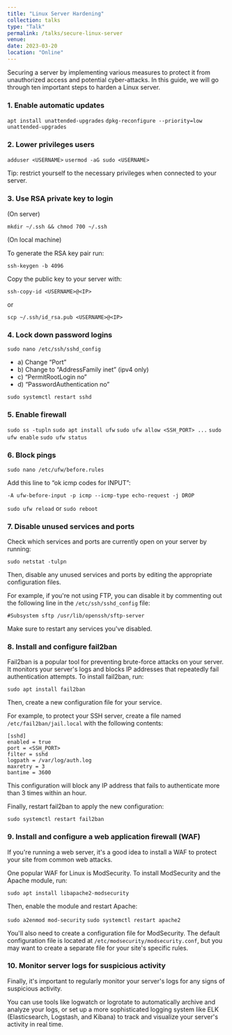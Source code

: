 ```yaml
---
title: "Linux Server Hardening"
collection: talks
type: "Talk"
permalink: /talks/secure-linux-server
venue:
date: 2023-03-20
location: "Online"
---
```


Securing a server by implementing various measures to protect it from unauthorized access and potential cyber-attacks. In this guide, we will go through ten important steps to harden a Linux server.

### 1. Enable automatic updates

`apt install unattended-upgrades`
`dpkg-reconfigure --priority=low unattended-upgrades`


### 2. Lower privileges users

`adduser <USERNAME>`
`usermod -aG sudo <USERNAME>`

Tip: restrict yourself to the necessary privileges when connected to your server.


### 3. Use RSA private key to login

(On server)

`mkdir ~/.ssh && chmod 700 ~/.ssh`

(On local machine)

To generate the RSA key pair run:

`ssh-keygen -b 4096`

Copy the public key to your server with:

`ssh-copy-id <USERNAME>@<IP>`

or

`scp ~/.ssh/id_rsa.pub <USERNAME>@<IP>`


### 4. Lock down password logins

`sudo nano /etc/ssh/sshd_config`

- a) Change “Port”
- b) Change to “AddressFamily inet” (ipv4 only)
- c) “PermitRootLogin no”
- d) “PasswordAuthentication no”

`sudo systemctl restart sshd`


### 5. Enable firewall

`sudo ss -tupln`
`sudo apt install ufw`
`sudo ufw allow <SSH_PORT> ...`
`sudo ufw enable`
`sudo ufw status`


### 6. Block pings

`sudo nano /etc/ufw/before.rules`

Add this line to “ok icmp codes for INPUT”:

`-A ufw-before-input -p icmp --icmp-type echo-request -j DROP`

`sudo ufw reload` or `sudo reboot`


### 7. Disable unused services and ports

Check which services and ports are currently open on your server by running:

`sudo netstat -tulpn`

Then, disable any unused services and ports by editing the appropriate configuration files.

For example, if you're not using FTP, you can disable it by commenting out the following line in the `/etc/ssh/sshd_config` file:

`#Subsystem sftp /usr/lib/openssh/sftp-server`

Make sure to restart any services you've disabled.


### 8. Install and configure fail2ban

Fail2ban is a popular tool for preventing brute-force attacks on your server. It monitors your server's logs and blocks IP addresses that repeatedly fail authentication attempts. To install fail2ban, run:

`sudo apt install fail2ban`

Then, create a new configuration file for your service.

For example, to protect your SSH server, create a file named `/etc/fail2ban/jail.local` with the following contents:

```
[sshd]
enabled = true
port = <SSH_PORT>
filter = sshd
logpath = /var/log/auth.log
maxretry = 3
bantime = 3600
```

This configuration will block any IP address that fails to authenticate more than 3 times within an hour.

Finally, restart fail2ban to apply the new configuration:

`sudo systemctl restart fail2ban`


### 9. Install and configure a web application firewall (WAF)

If you're running a web server, it's a good idea to install a WAF to protect your site from common web attacks.

One popular WAF for Linux is ModSecurity. To install ModSecurity and the Apache module, run:

`sudo apt install libapache2-modsecurity`

Then, enable the module and restart Apache:

`sudo a2enmod mod-security`
`sudo systemctl restart apache2`

You'll also need to create a configuration file for ModSecurity. The default configuration file is located at `/etc/modsecurity/modsecurity.conf`, but you may want to create a separate file for your site's specific rules.


### 10. Monitor server logs for suspicious activity

Finally, it's important to regularly monitor your server's logs for any signs of suspicious activity.

You can use tools like logwatch or logrotate to automatically archive and analyze your logs, or set up a more sophisticated logging system like ELK (Elasticsearch, Logstash, and Kibana) to track and visualize your server's activity in real time.
